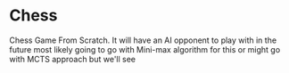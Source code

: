 # Chess
Chess Game From Scratch.
It will have an AI opponent to play with in the future most likely going to go with Mini-max algorithm for this or might go with MCTS approach but we'll see
